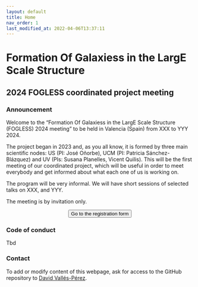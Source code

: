 ```yaml
---
layout: default
title: Home
nav_order: 1
last_modified_at: 2022-04-06T13:37:11
---
```


# Formation Of Galaxiess in the LargE Scale Structure 
## 2024 FOGLESS coordinated project  meeting

### Announcement

Welcome to the “Formation Of Galaxiess in the LargE Scale Structure (FOGLESS) 2024 meeting” to be held in Valencia (Spain) from XXX to YYY 2024.

The project began in 2023 and, as you all know, it is formed by three main scientific nodes: US (PI: José Oñorbe), UCM (PI: Patricia Sánchez-Blázquez) and UV (PIs: Susana Planelles, Vicent Quilis).
This will be the first meeting of our coordinated project, which will be useful in order to meet everybody and get informed about what each one of us is working on.

The program will be very informal. We will have short sessions of selected talks on XXX, and YYY.

The meeting is by invitation only.

<center><button type="button" name="button" class="btn" onclick="location.href='https://docs.google.com/forms/d/e/1FAIpQLSe9V9jP4ZkQOMGjM7ADmz072BOQYcR3USR54Lx4Fyq241EdHA/viewform';">Go to the registration form</button></center>

### Code of conduct

Tbd

### Contact

To add or modify content of this webpage, ask for access to the GitHub repository to [David Vallés-Pérez](mailto:david.valles-perez@uv.es).